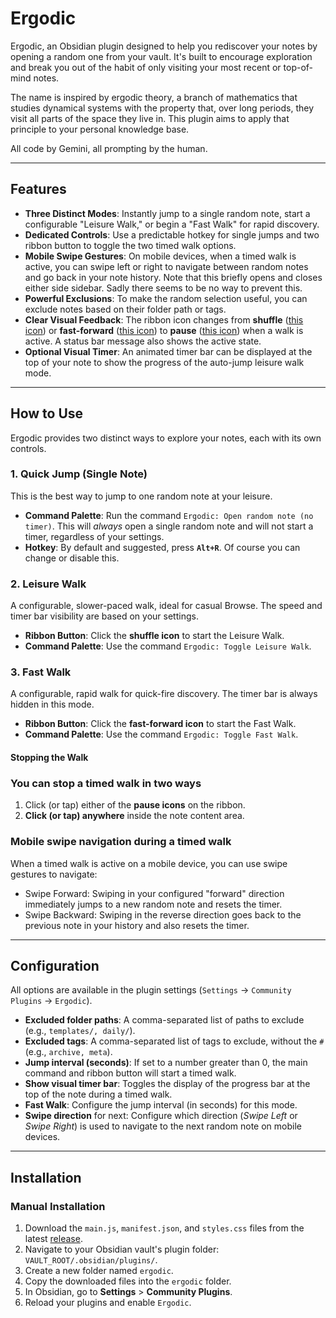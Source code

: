 # Ergodic

Ergodic, an Obsidian plugin designed to help you rediscover your notes by opening a random one from your vault. It's built to encourage exploration and break you out of the habit of only visiting your most recent or top-of-mind notes.

The name is inspired by ergodic theory, a branch of mathematics that studies dynamical systems with the property that, over long periods, they visit all parts of the space they live in. This plugin aims to apply that principle to your personal knowledge base.

All code by Gemini, all prompting by the human.

---

## Features

* **Three Distinct Modes**: Instantly jump to a single random note, start a configurable "Leisure Walk," or begin a "Fast Walk" for rapid discovery.
* **Dedicated Controls**: Use a predictable hotkey for single jumps and two ribbon button to toggle the two timed walk options.
* **Mobile Swipe Gestures**: On mobile devices, when a timed walk is active, you can swipe left or right to navigate between random notes and go back in your note history. Note that this briefly opens and closes either side sidebar. Sadly there seems to be no way to prevent this.
* **Powerful Exclusions**: To make the random selection useful, you can exclude notes based on their folder path or tags.
* **Clear Visual Feedback**: The ribbon icon changes from **shuffle** ([this icon](https://lucide.dev/icons/shuffle)) or **fast-forward** ([this icon](https://lucide.dev/icons/fast-forward)) to **pause** ([this icon](https://lucide.dev/icons/pause)) when a walk is active. A status bar message also shows the active state.
* **Optional Visual Timer**: An animated timer bar can be displayed at the top of your note to show the progress of the auto-jump leisure walk mode.

---

## How to Use

Ergodic provides two distinct ways to explore your notes, each with its own controls.

### 1. Quick Jump (Single Note)

This is the best way to jump to one random note at your leisure.

* **Command Palette**: Run the command `Ergodic: Open random note (no timer)`. This will *always* open a single random note and will not start a timer, regardless of your settings.
* **Hotkey**: By default and suggested, press **`Alt+R`**. Of course you can change or disable this.

### 2. Leisure Walk

A configurable, slower-paced walk, ideal for casual Browse. The speed and timer bar visibility are based on your settings.

* **Ribbon Button**: Click the **shuffle icon** to start the Leisure Walk.
* **Command Palette**: Use the command `Ergodic: Toggle Leisure Walk`.

### 3. Fast Walk

A configurable, rapid walk for quick-fire discovery. The timer bar is always hidden in this mode.

* **Ribbon Button**: Click the **fast-forward icon** to start the Fast Walk.
* **Command Palette**: Use the command `Ergodic: Toggle Fast Walk`.
#### Stopping the Walk

### You can stop a timed walk in two ways

1.  Click (or tap) either of the **pause icons** on the ribbon.
2.  **Click (or tap) anywhere** inside the note content area.

### Mobile swipe navigation during a timed walk
When a timed walk is active on a mobile device, you can use swipe gestures to navigate:

* Swipe Forward: Swiping in your configured "forward" direction immediately jumps to a new random note and resets the timer.
* Swipe Backward: Swiping in the reverse direction goes back to the previous note in your history and also resets the timer.

---

## Configuration

All options are available in the plugin settings (`Settings` -> `Community Plugins` -> `Ergodic`).

* **Excluded folder paths**: A comma-separated list of paths to exclude (e.g., `templates/, daily/`).
* **Excluded tags**: A comma-separated list of tags to exclude, without the `#` (e.g., `archive, meta`).
* **Jump interval (seconds)**: If set to a number greater than 0, the main command and ribbon button will start a timed walk.
* **Show visual timer bar**: Toggles the display of the progress bar at the top of the note during a timed walk.
* **Fast Walk**: Configure the jump interval (in seconds) for this mode.
* **Swipe direction** for next: Configure which direction (_Swipe Left_ or _Swipe Right_) is used to navigate to the next random note on mobile devices.

---

## Installation

### Manual Installation

1.  Download the `main.js`, `manifest.json`, and `styles.css` files from the latest [release](https://github.com/rberenguel/obsidian-ergodic-plugin/releases).
2.  Navigate to your Obsidian vault's plugin folder: `VAULT_ROOT/.obsidian/plugins/`.
3.  Create a new folder named `ergodic`.
4.  Copy the downloaded files into the `ergodic` folder.
5.  In Obsidian, go to **Settings** > **Community Plugins**.
6.  Reload your plugins and enable `Ergodic`.
